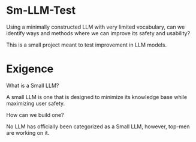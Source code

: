 # Sm-LLM-Test
Using a minimally constructed LLM with very limited vocabulary, can we identify ways and methods where we can improve its safety and usability?

This is a small project meant to test improvement in LLM models.

# Exigence

What is a Small LLM?

A small LLM is one that is designed to minimize its knowledge base while maximizing user safety.

How can we build one?

No LLM has officially been categorized as a Small LLM, however, top-men are working on it.

